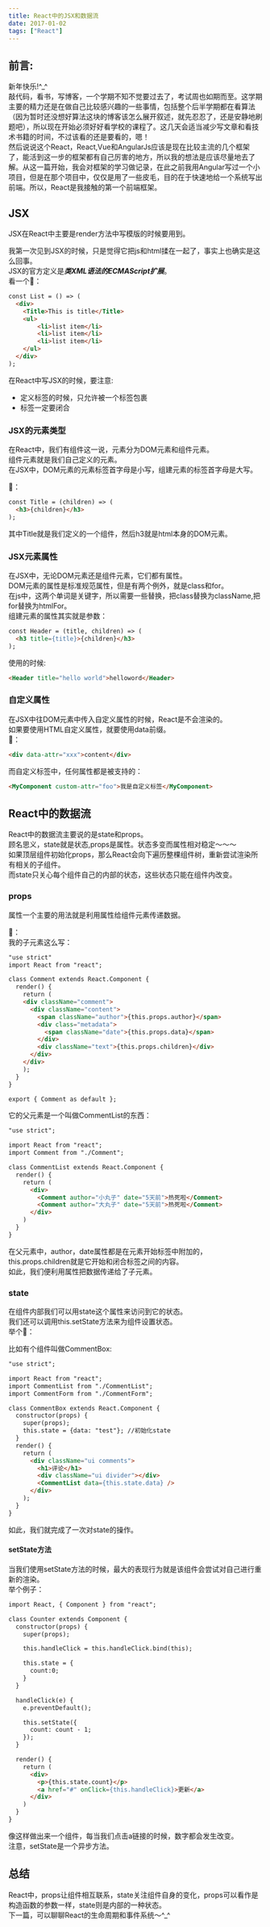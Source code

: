 ```yaml
---
title: React中的JSX和数据流
date: 2017-01-02
tags: ["React"]
---
```

## 前言:
新年快乐!^_^    
敲代码，看书，写博客，一个学期不知不觉要过去了，考试周也如期而至。这学期主要的精力还是在做自己比较感兴趣的一些事情，包括整个后半学期都在看算法（因为暂时还没想好算法这块的博客该怎么展开叙述，就先忍忍了，还是安静地刷题吧），所以现在开始必须好好看学校的课程了。这几天会适当减少写文章和看技术书籍的时间，不过该看的还是要看的，嗯！      
然后说说这个React，React,Vue和AngularJs应该是现在比较主流的几个框架了，能活到这一步的框架都有自己厉害的地方，所以我的想法是应该尽量地去了解。从这一篇开始，我会对框架的学习做记录，在此之前我用Angular写过一个小项目，但是在那个项目中，仅仅是用了一些皮毛，目的在于快速地给一个系统写出前端。所以，React是我接触的第一个前端框架。  
   
## JSX
JSX在React中主要是render方法中写模版的时候要用到。    
<!-- more --> 
我第一次见到JSX的时候，只是觉得它把js和html揉在一起了，事实上也确实是这么回事。   
JSX的官方定义是***类XML语法的ECMAScript扩展***。   
看一个🌰：    
   
```html
const List = () => (
  <div>
    <Title>This is title</Title>
    <ul>
        <li>list item</li>
        <li>list item</li>
        <li>list item</li>
    </ul>
  </div>
);
```
在React中写JSX的时候，要注意:   
- 定义标签的时候，只允许被一个标签包裹
- 标签一定要闭合
    
### JSX的元素类型
在React中，我们有组件这一说，元素分为DOM元素和组件元素。   
组件元素就是我们自己定义的元素。    
在JSX中，DOM元素的元素标签首字母是小写，组建元素的标签首字母是大写。    
  
🌰：   
   
```html
const Title = (children) => (
  <h3>{children}</h3>
);
```
其中Title就是我们定义的一个组件，然后h3就是html本身的DOM元素。   
   
### JSX元素属性
在JSX中，无论DOM元素还是组件元素，它们都有属性。   
DOM元素的属性是标准规范属性，但是有两个例外，就是class和for。  
在js中，这两个单词是关键字，所以需要一些替换，把class替换为className,把for替换为htmlFor。    
组建元素的属性其实就是参数：     
   
```html
const Header = (title, children) => (
  <h3 title={title}>{children}</h3>
);
```
使用的时候:   
   
```html
<Header title="hello world">helloword</Header>
```

### 自定义属性
在JSX中往DOM元素中传入自定义属性的时候，React是不会渲染的。   
如果要使用HTML自定义属性，就要使用data前缀。    
🌰：    
   
```html
<div data-attr="xxx">content</div>
```

而自定义标签中，任何属性都是被支持的：    
   
```html
<MyComponent custom-attr="foo">我是自定义标签</MyComponent>
```


## React中的数据流
React中的数据流主要说的是state和props。  
顾名思义，state就是状态,props是属性。状态多变而属性相对稳定～～～   
如果顶层组件初始化props，那么React会向下遍历整棵组件树，重新尝试渲染所有相关的子组件。   
而state只关心每个组件自己的内部的状态，这些状态只能在组件内改变。
   
### props
属性一个主要的用法就是利用属性给组件元素传递数据。    

🌰：    
我的子元素这么写：   

```html
"use strict"
import React from "react";

class Comment extends React.Component {
  render() {
    return (
    <div className="comment">
      <div className="content">
        <span className="author">{this.props.author}</span>
        <div class="metadata">
          <span className="date">{this.props.data}</span>
        </div>
        <div className="text">{this.props.children}</div>
      </div>
    </div>
    );
  }
}

export { Comment as default };
```

它的父元素是一个叫做CommentList的东西：    
   
```html
"use strict";

import React from "react";
import Comment from "./Comment";

class CommentList extends React.Component {
  render() {
    return (
      <div>
        <Comment author="小丸子" date="5天前">热死啦</Comment>
        <Comment author="大丸子" date="5天前">热死啦</Comment>
      </div>
    )
  }
}
```

在父元素中，author，date属性都是在元素开始标签中附加的，this.props.children就是它开始和闭合标签之间的内容。    
如此，我们便利用属性把数据传递给了子元素。   
    
### state
在组件内部我们可以用state这个属性来访问到它的状态。    
我们还可以调用this.setState方法来为组件设置状态。   
举个🌰：    
    
比如有个组件叫做CommentBox:   
   
```html
"use strict";

import React from "react";
import CommentList from "./CommentList";
import CommentForm from "./CommentForm";

class CommentBox extends React.Component {
  constructor(props) {
    super(props);
    this.state = {data: "test"}; //初始化state
  }
  render() {
    return (
      <div className="ui comments">
        <h1>评论</h1>
        <div className="ui divider"></div>
        <CommentList data={this.state.data} />
      </div>
    );
  }
}
```

如此，我们就完成了一次对state的操作。    
   
#### setState方法
当我们使用setState方法的时候，最大的表现行为就是该组件会尝试对自己进行重新的渲染。    
举个例子：   
   
```html
import React, { Component } from "react";

class Counter extends Component {
  constructor(props) {
    super(props);

    this.handleClick = this.handleClick.bind(this);

    this.state = {
      count:0;
    }
  }

  handleClick(e) {
    e.preventDefault();

    this.setState({
      count: count - 1;
    });
  }

  render() {
    return (
      <div>
        <p>{this.state.count}</p>
        <a href="#" onClick={this.handleClick}>更新</a>
      </div>
    )
  }
}
```

像这样做出来一个组件，每当我们点击a链接的时候，数字都会发生改变。    
注意，setState是一个异步方法。    
    
## 总结
React中，props让组件相互联系，state关注组件自身的变化，props可以看作是构造函数的参数一样，state则是内部的一种状态。     
下一篇，可以聊聊React的生命周期和事件系统～^_^


